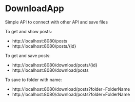 # DownloadApp
Simple API to connect with other API and save files


To get and show posts:
- http://localhost:8080/posts
- http://localhost:8080/posts/{id}

To get and save posts:
- http://localhost:8080/download/posts/{id}
- http://localhost:8080/download/posts

To save to folder with name: 
- http://localhost:8080/download/posts?folder=FolderName
- http://localhost:8080/download/posts?folder=FolderName

